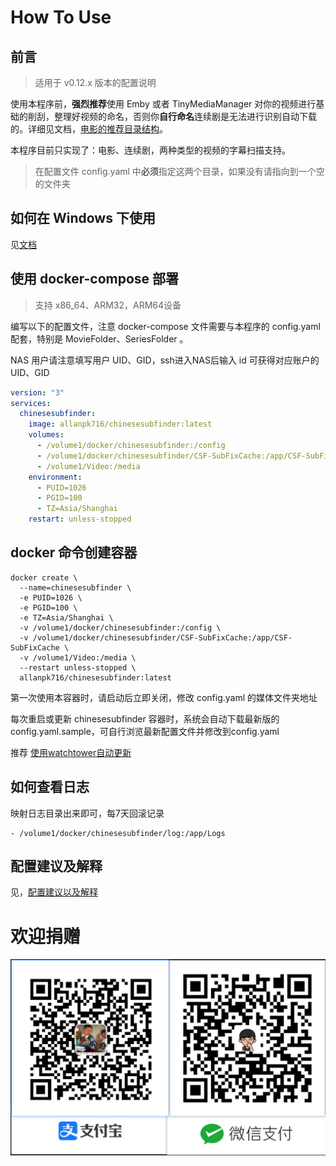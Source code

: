 # How To Use

## 前言

> 适用于 v0.12.x 版本的配置说明

使用本程序前，**强烈推荐**使用 Emby 或者 TinyMediaManager 对你的视频进行基础的削刮，整理好视频的命名，否则你**自行命名**连续剧是无法进行识别自动下载的。详细见文档，[电影的推荐目录结构](https://github.com/allanpk716/ChineseSubFinder/blob/docs/DesignFile/%E7%94%B5%E5%BD%B1%E5%92%8C%E8%BF%9E%E7%BB%AD%E5%89%A7%E7%9B%AE%E5%BD%95%E7%BB%93%E6%9E%84%E7%A4%BA%E4%BE%8B.md)。

本程序目前只实现了：电影、连续剧，两种类型的视频的字幕扫描支持。

> 在配置文件 config.yaml 中**必须**指定这两个目录，如果没有请指向到一个空的文件夹

## 如何在 Windows 下使用

见[文档](https://github.com/allanpk716/ChineseSubFinder/blob/docs/DesignFile/%E5%A6%82%E4%BD%95%E5%9C%A8%20Windows%20%E4%B8%8A%E4%BD%BF%E7%94%A8.md)


## 使用 docker-compose 部署

> 支持 x86_64、ARM32，ARM64设备

编写以下的配置文件，注意 docker-compose 文件需要与本程序的 config.yaml 配套，特别是 MovieFolder、SeriesFolder  。

NAS 用户请注意填写用户 UID、GID，ssh进入NAS后输入 id 可获得对应账户的 UID、GID  

```yaml
version: "3"
services:
  chinesesubfinder:
    image: allanpk716/chinesesubfinder:latest
    volumes:
      - /volume1/docker/chinesesubfinder:/config
      - /volume1/docker/chinesesubfinder/CSF-SubFixCache:/app/CSF-SubFixCache
      - /volume1/Video:/media
    environment:
      - PUID=1026
      - PGID=100
      - TZ=Asia/Shanghai
    restart: unless-stopped
```

## docker 命令创建容器

````
docker create \
  --name=chinesesubfinder \
  -e PUID=1026 \
  -e PGID=100 \
  -e TZ=Asia/Shanghai \
  -v /volume1/docker/chinesesubfinder:/config \
  -v /volume1/docker/chinesesubfinder/CSF-SubFixCache:/app/CSF-SubFixCache \
  -v /volume1/Video:/media \
  --restart unless-stopped \
  allanpk716/chinesesubfinder:latest
````

第一次使用本容器时，请启动后立即关闭，修改 config.yaml 的媒体文件夹地址  

每次重启或更新 chinesesubfinder 容器时，系统会自动下载最新版的config.yaml.sample，可自行浏览最新配置文件并修改到config.yaml 

推荐 [使用watchtower自动更新](https://sleele.com/2019/06/16/docker更新容器镜像神器-watchtower/ ) 

## 如何查看日志

映射日志目录出来即可，每7天回滚记录

```
- /volume1/docker/chinesesubfinder/log:/app/Logs
```

## 配置建议及解释

见，[配置建议以及解释](https://github.com/allanpk716/ChineseSubFinder/blob/docs/DesignFile/%E9%85%8D%E7%BD%AE%E5%BB%BA%E8%AE%AE%E4%BB%A5%E5%8F%8A%E8%A7%A3%E9%87%8A.md)

# 欢迎捐赠

![收款码](收款码/收款码.png)
